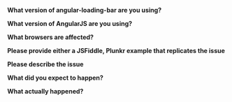 <!--
Note that leaving sections blank will make it difficult for us to troubleshoot and we may have to close the issue.
-->

**What version of angular-loading-bar are you using?**

**What version of AngularJS are you using?**

**What browsers are affected?**

**Please provide either a JSFiddle, Plunkr example that replicates the issue**

**Please describe the issue**

**What did you expect to happen?**

**What actually happened?**
